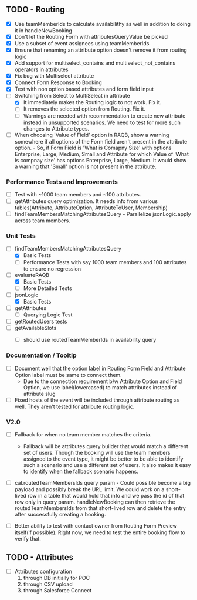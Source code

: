 ## TODO - Routing
- [x] Use teamMemberIds to calculate availabilithy as well in addition to doing it in handleNewBooking
- [x] Don't let the Routing Form with attributesQueryValue be picked
- [x] Use a subset of event assignees using teamMemberIds
- [x] Ensure that renaming an attribute option doesn't remove it from routing logic
- [x] Add support for multiselect_contains and multiselect_not_contains operators in attributes
- [x] Fix bug with Multiselect attribute
- [x] Connect Form Response to Booking
- [x] Test with non option based attributes and form field input
- [ ] Switching from Select to MultiSelect in attribute 
    - [x] It immediately makes the Routing logic to not work. Fix it.
    - [ ] It removes the selected option from Routing. Fix it.
    - [ ] Warnings are needed with recommendation to create new attribute instead in unsupported scenarios. We need to test for more such changes to Attribute types.
- [ ] When choosing 'Value of Field' option in RAQB, show a warning somewhere if all options of the Form field aren't present in the attribute option.
      - So, if Form Field is 'What is Comapny Size' with options Enterprise, Large, Medium, Small and Attribute for which Value of 'What is compnay size' has options Enterprise, Large, Medium. It would show a warning that 'Small' option is not present in the attribute.

### Performance Tests and Improvements
- [ ] Test with ~1000 team members and ~100 attributes.
- [ ] getAttributes query optimization. It needs info from various tables(Attribute, AttributeOption, AttributeToUser, Membership)
- [ ] findTeamMembersMatchingAttributesQuery - Parallelize jsonLogic.apply across team members.

### Unit Tests
- [ ] findTeamMembersMatchingAttributesQuery
    - [x] Basic Tests
    - [ ] Performance Tests with say 1000 team members and 100 attributes to ensure no regression
- [ ] evaluateRAQB
    - [x] Basic Tests
    - [ ] More Detailed Tests
- [ ] jsonLogic
    - [x] Basic Tests
- [ ] getAttributes
    - [ ] Querying Logic Test
- [ ] getRoutedUsers tests
- [ ] getAvailableSlots 
    - [ ] should use routedTeamMemberIds in availability query


### Documentation / Tooltip
- [ ] Document well that the option label in Routing Form Field and Attribute Option label must be same to connect them.
    - Due to the connection requirement b/w Attribute Option and Field Option, we use label(lowercased) to match attributes instead of attribute slug
- [ ] Fixed hosts of the event will be included through attribute routing as well. They aren't tested for attribute routing logic.

### V2.0
- [ ] Fallback for when no team member matches the criteria.
    - Fallback will be attributes query builder that would match a different set of users. Though the booking will use the team members assigned to the event type, it might be better to be able to identify such a scenario and use a different set of users. It also makes it easy to identify when the fallback scenario happens.
- [ ] cal.routedTeamMembersIds query param - Could possible become a big payload and possibly break the URL limit. We could work on a short-lived row in a table that would hold that info and we pass the id of that row only in query param. handleNewBooking can then retrieve the routedTeamMembersIds from that short-lived row and delete the entry after successfully creating a booking.
- [ ] Better ability to test with contact owner from Routing Form Preview itself(if possible). Right now, we need to test the entire booking flow to verify that.


## TODO - Attributes
- [ ] Attributes configuration
    1. through DB initially for POC
    2. through CSV upload
    3. through Salesforce Connect